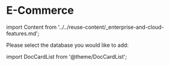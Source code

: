 # E-Commerce

import Content from '../../reuse-content/_enterprise-and-cloud-features.md';

<Content />

 Please select the database you would like to add:

import DocCardList from '@theme/DocCardList';

<DocCardList />
